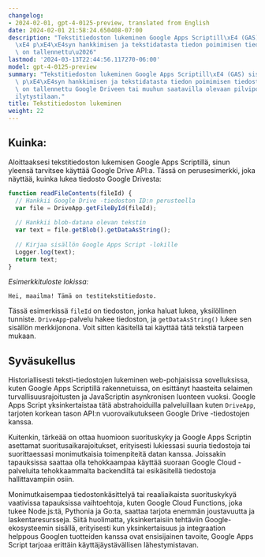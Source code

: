 ```yaml
---
changelog:
- 2024-02-01, gpt-4-0125-preview, translated from English
date: 2024-02-01 21:58:24.650408-07:00
description: "Tekstitiedoston lukeminen Google Apps Scriptill\xE4 (GAS) sis\xE4lt\xE4\
  \xE4 p\xE4\xE4syn hankkimisen ja tekstidatasta tiedon poimimisen tiedostoista, jotka\
  \ on tallennettu\u2026"
lastmod: '2024-03-13T22:44:56.117270-06:00'
model: gpt-4-0125-preview
summary: "Tekstitiedoston lukeminen Google Apps Scriptill\xE4 (GAS) sis\xE4lt\xE4\xE4\
  \ p\xE4\xE4syn hankkimisen ja tekstidatasta tiedon poimimisen tiedostoista, jotka\
  \ on tallennettu Google Driveen tai muuhun saatavilla olevaan pilvipohjaiseen s\xE4\
  ilytystilaan."
title: Tekstitiedoston lukeminen
weight: 22
---
```


## Kuinka:
Aloittaaksesi tekstitiedoston lukemisen Google Apps Scriptillä, sinun yleensä tarvitsee käyttää Google Drive API:a. Tässä on perusesimerkki, joka näyttää, kuinka lukea tiedosto Google Drivesta:

```javascript
function readFileContents(fileId) {
  // Hankkii Google Drive -tiedoston ID:n perusteella
  var file = DriveApp.getFileById(fileId);
  
  // Hankkii blob-datana olevan tekstin
  var text = file.getBlob().getDataAsString();
  
  // Kirjaa sisällön Google Apps Script -lokille
  Logger.log(text);
  return text;
}
```

*Esimerkkituloste lokissa:*

```
Hei, maailma! Tämä on testitekstitiedosto.
```

Tässä esimerkissä `fileId` on tiedoston, jonka haluat lukea, yksilöllinen tunniste. `DriveApp`-palvelu hakee tiedoston, ja `getDataAsString()` lukee sen sisällön merkkijonona. Voit sitten käsitellä tai käyttää tätä tekstiä tarpeen mukaan.

## Syväsukellus
Historiallisesti teksti-tiedostojen lukeminen web-pohjaisissa sovelluksissa, kuten Google Apps Scriptillä rakennetuissa, on esittänyt haasteita selaimen turvallisuusrajoitusten ja JavaScriptin asynkronisen luonteen vuoksi. Google Apps Script yksinkertaistaa tätä abstrahoiduilla palveluillaan kuten `DriveApp`, tarjoten korkean tason API:n vuorovaikutukseen Google Drive -tiedostojen kanssa.

Kuitenkin, tärkeää on ottaa huomioon suorituskyky ja Google Apps Scriptin asettamat suoritusaikarajoitukset, erityisesti lukiessasi suuria tiedostoja tai suorittaessasi monimutkaisia toimenpiteitä datan kanssa. Joissakin tapauksissa saattaa olla tehokkaampaa käyttää suoraan Google Cloud -palveluita tehokkaammalta backendiltä tai esikäsitellä tiedostoja hallittavampiin osiin.

Monimutkaisempaa tiedostonkäsittelyä tai reaaliaikaista suorituskykyä vaativissa tapauksissa vaihtoehtoja, kuten Google Cloud Functions, joka tukee Node.js:tä, Pythonia ja Go:ta, saattaa tarjota enemmän joustavuutta ja laskentaresursseja. Siitä huolimatta, yksinkertaisiin tehtäviin Google-ekosysteemin sisällä, erityisesti kun yksinkertaisuus ja integraation helppous Googlen tuotteiden kanssa ovat ensisijainen tavoite, Google Apps Script tarjoaa erittäin käyttäjäystävällisen lähestymistavan.
